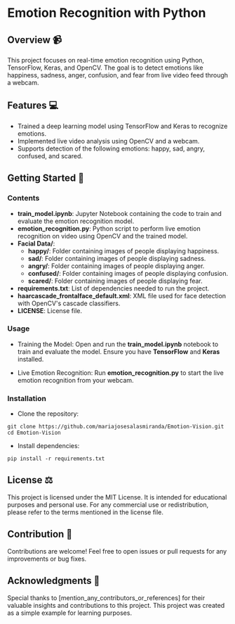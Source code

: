 # Emotion Recognition with Python
## Overview 📹
This project focuses on real-time emotion recognition using Python, TensorFlow, Keras, and OpenCV. The goal is to detect emotions like happiness, sadness, anger, confusion, and fear from live video feed through a webcam. 

## Features 💻
- Trained a deep learning model using TensorFlow and Keras to recognize emotions.
- Implemented live video analysis using OpenCV and a webcam.
- Supports detection of the following emotions: happy, sad, angry, confused, and scared.

## Getting Started 🚀
### Contents
- **train_model.ipynb**: Jupyter Notebook containing the code to train and evaluate the emotion recognition model.
- **emotion_recognition.py**: Python script to perform live emotion recognition on video using OpenCV and the trained model.
- **Facial Data/**:
  - **happy/**: Folder containing images of people displaying happiness.
  - **sad/**: Folder containing images of people displaying sadness.
  - **angry/**: Folder containing images of people displaying anger.
  - **confused/**: Folder containing images of people displaying confusion.
  - **scared/**: Folder containing images of people displaying fear.
- **requirements.txt**: List of dependencies needed to run the project.
- **haarcascade_frontalface_default.xml**: XML file used for face detection with OpenCV's cascade classifiers.
- **LICENSE**: License file.

### Usage
- Training the Model:
Open and run the **train_model.ipynb** notebook to train and evaluate the model. Ensure you have **TensorFlow** and **Keras** installed.

- Live Emotion Recognition:
Run **emotion_recognition.py** to start the live emotion recognition from your webcam.

### Installation
- Clone the repository:
```
git clone https://github.com/mariajosesalasmiranda/Emotion-Vision.git
cd Emotion-Vision
```
- Install dependencies:
```
pip install -r requirements.txt
```
## License ⚖️
This project is licensed under the MIT License. It is intended for educational purposes and personal use. For any commercial use or redistribution, please refer to the terms mentioned in the license file.

## Contribution 🤝
Contributions are welcome! Feel free to open issues or pull requests for any improvements or bug fixes. 

## Acknowledgments 📄
Special thanks to [mention_any_contributors_or_references] for their valuable insights and contributions to this project.
This project was created as a simple example for learning purposes.
